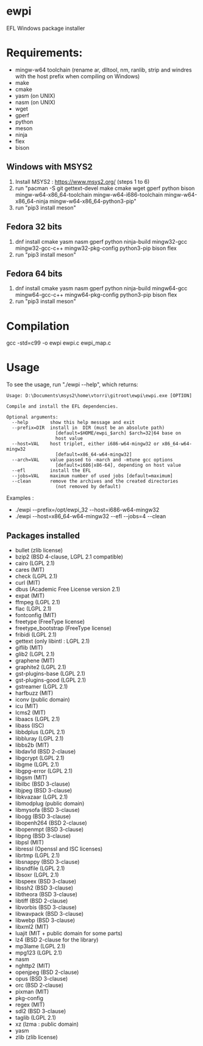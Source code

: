# ewpi
EFL Windows package installer

# Requirements:
 * mingw-w64 toolchain (rename ar, dlltool, nm, ranlib, strip and windres with the host prefix when compiling on Windows)
 * make
 * cmake
 * yasm (on UNIX)
 * nasm (on UNIX)
 * wget
 * gperf
 * python
 * meson
 * ninja
 * flex
 * bison

## Windows with MSYS2

1. Install MSYS2 : https://www.msys2.org/ (steps 1 to 6)
2. run "pacman -S git gettext-devel make cmake wget gperf python bison mingw-w64-x86_64-toolchain mingw-w64-i686-toolchain mingw-w64-x86_64-ninja mingw-w64-x86_64-python3-pip"
3. run "pip3 install meson"

## Fedora 32 bits

1. dnf install cmake yasm nasm gperf python ninja-build mingw32-gcc mingw32-gcc-c++ mingw32-pkg-config python3-pip bison flex
2. run "pip3 install meson"

## Fedora 64 bits

1. dnf install cmake yasm nasm gperf python ninja-build mingw64-gcc mingw64-gcc-c++ mingw64-pkg-config python3-pip bison flex
2. run "pip3 install meson"

# Compilation

gcc -std=c99 -o ewpi ewpi.c ewpi_map.c

# Usage

To see the usage, run "./ewpi --help", which returns:
```
Usage: D:\Documents\msys2\home\vtorri\gitroot\ewpi\ewpi.exe [OPTION]

Compile and install the EFL dependencies.

Optional arguments:
  --help        show this help message and exit
  --prefix=DIR  install in  DIR (must be an absolute path)
                  [default=$HOME/ewpi_$arch] $arch=32|64 base on
                  host value
  --host=VAL    host triplet, either i686-w64-mingw32 or x86_64-w64-mingw32
                  [default=x86_64-w64-mingw32]
  --arch=VAL    value passed to -march and -mtune gcc options
                  [default=i686|x86-64], depending on host value
  --efl         install the EFL
  --jobs=VAL    maximum number of used jobs [default=maximum]
  --clean       remove the archives and the created directories
                  (not removed by default)
```
Examples :

 * ./ewpi --prefix=/opt/ewpi_32 --host=i686-w64-mingw32
 * ./ewpi --host=x86_64-w64-mingw32 --efl --jobs=4 --clean

## Packages installed

 * bullet (zlib license)
 * bzip2 (BSD 4-clause, LGPL 2.1 compatible)
 * cairo (LGPL 2.1)
 * cares (MIT)
 * check (LGPL 2.1)
 * curl (MIT)
 * dbus (Academic Free License version 2.1)
 * expat (MIT)
 * ffmpeg (LGPL 2.1)
 * flac (LGPL 2.1)
 * fontconfig (MIT)
 * freetype (FreeType license)
 * freetype_bootstrap (FreeType license)
 * fribidi (LGPL 2.1)
 * gettext (only libintl : LGPL 2.1)
 * giflib (MIT)
 * glib2 (LGPL 2.1)
 * graphene (MIT)
 * graphite2 (LGPL 2.1)
 * gst-plugins-base (LGPL 2.1)
 * gst-plugins-good (LGPL 2.1)
 * gstreamer (LGPL 2.1)
 * harfbuzz (MIT)
 * iconv (public domain)
 * icu (MIT)
 * lcms2 (MIT)
 * libaacs (LGPL 2.1)
 * libass (ISC)
 * libbdplus (LGPL 2.1)
 * libbluray (LGPL 2.1)
 * libbs2b (MIT)
 * libdav1d (BSD 2-clause)
 * libgcrypt (LGPL 2.1)
 * libgme (LGPL 2.1)
 * libgpg-error (LGPL 2.1)
 * libgsm (MIT)
 * libilbc (BSD 3-clause)
 * libjpeg (BSD 3-clause)
 * libkvazaar (LGPL 2.1)
 * libmodplug (public domain)
 * libmysofa (BSD 3-clause)
 * libogg (BSD 3-clause)
 * libopenh264 (BSD 2-clause)
 * libopenmpt (BSD 3-clause)
 * libpng (BSD 3-clause)
 * libpsl (MIT)
 * libressl (Openssl and ISC licenses)
 * librtmp (LGPL 2.1)
 * libsnappy (BSD 3-clause)
 * libsndfile (LGPL 2.1)
 * libsoxr (LGPL 2.1)
 * libspeex (BSD 3-clause)
 * libssh2 (BSD 3-clause)
 * libtheora (BSD 3-clause)
 * libtiff (BSD 2-clause)
 * libvorbis (BSD 3-clause)
 * libwavpack (BSD 3-clause)
 * libwebp (BSD 3-clause)
 * libxml2 (MIT)
 * luajit (MIT + public domain for some parts)
 * lz4 (BSD 2-clause for the library)
 * mp3lame (LGPL 2.1)
 * mpg123 (LGPL 2.1)
 * nasm
 * nghttp2 (MIT)
 * openjpeg (BSD 2-clause)
 * opus (BSD 3-clause)
 * orc (BSD 2-clause)
 * pixman (MIT)
 * pkg-config
 * regex (MIT)
 * sdl2 (BSD 3-clause)
 * taglib (LGPL 2.1)
 * xz (lzma : public domain)
 * yasm
 * zlib (zlib license)

